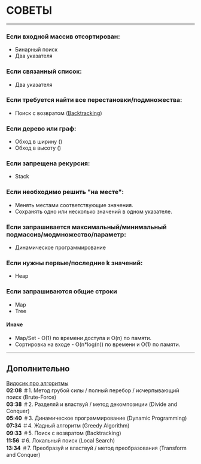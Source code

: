 # СОВЕТЫ

---

### Если входной массив отсортирован: 
- Бинарный поиск
- Два указателя

### Если связанный список:
- Два указателя

### Если требуется найти все перестановки/подмножества:
- Поиск с возвратом ([Backtracking](https://ru.wikipedia.org/wiki/%D0%9F%D0%BE%D0%B8%D1%81%D0%BA_%D1%81_%D0%B2%D0%BE%D0%B7%D0%B2%D1%80%D0%B0%D1%82%D0%BE%D0%BC))

### Если дерево или граф:
- Обход в ширину ()
- Обход в высоту ()

### Если запрещена рекурсия:
- Stack

### Если необходимо решить "на месте":
- Менять местами соответствующие значения.
- Сохранять одно или несколько значений в одном указателе.

### Если запрашивается максимальный/минимальный подмассив/модмножество/параметр:
- Динамическое программирование

### Если нужны первые/последние k значений:
- Heap

### Если запрашиваются общие строки
- Map
- Tree
#### Иначе
- Map/Set - O(1) по времени доступа и O(n) по памяти.
- Сортировка на входе - O(n*log(n)) по времени и O(1) по памяти.

---
## Дополнительно
[Видосик про алгоритмы](https://youtu.be/CB9bS46vl04)  
**02:08** ＃1. Метод грубой силы / полный перебор / исчерпывающий поиск (Brute-Force)  
**03:38** ＃2. Разделяй и властвуй / метод декомпозиции (Divide and Conquer)  
**05:40** ＃3. Динамическое программирование (Dynamic Programming)  
**07:34** ＃4. Жадный алгоритм (Greedy Algorithm)  
**09:33** ＃5. Поиск с возвратом (Backtracking)  
**11:56** ＃6. Локальный поиск (Local Search)  
**13:34** ＃7. Преобразуй и властвуй / метод преобразования (Transform and Conquer)
